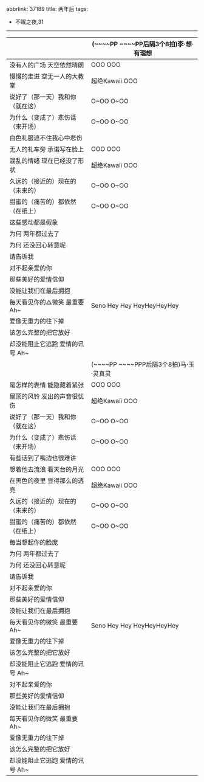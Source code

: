 abbrlink: 37189
title: 两年后
tags:
  - 不眠之夜,31
---
|      |(~~~~PP ~~~~PP后隔3个8拍)李·想·有理想|
|--|--|
|没有人的广场 天空依然晴朗|OOO OOO|
|慢慢的走进 空无一人的大教堂|超绝Kawaii OOO|
|说好了（那一天）我和你（就在这）|O~OO O~OO|
|为什么（变成了）悲伤话（来开场）|O~OO O~OO|
|白色礼服遮不住我心中悲伤|      |
|无人的礼车旁 承诺写在脸上|OOO OOO|
|混乱的情绪 现在已经没了形状|超绝Kawaii OOO|
|久远的（接近的）现在的（未来的）|O~OO O~OO|
|甜蜜的（痛苦的）都依然（在纸上）|O~OO O~OO|
|这些感动都是假象|      |
|为何 两年都过去了|      |
|为何 还没回心转意呢|      |
|请告诉我|      |
|对不起亲爱的你|      |
|那些美好的爱情信仰|      |
|没能让我们在最后拥抱|      |
|每天看见你的△微笑 最重要 Ah~|Seno Hey Hey HeyHeyHeyHey|
|爱像无重力的往下掉|      |
|该怎么完整的把它放好|      |
|却没能阻止它逃跑 爱情的讯号 Ah~|      |
|      |(~~~~PP ~~~~PPP后隔3个8拍)马·玉·灵真灵|
|是怎样的表情 能隐藏着紧张|OOO OOO|
|屋顶的风铃 发出的声音很忧伤|超绝Kawaii OOO|
|说好了（那一天）我和你（就在这）|O~OO O~OO|
|为什么（变成了）悲伤话（来开场）|O~OO O~OO|
|有些话到了嘴边也很难讲|      |
|想着他去流浪 看天台的月光|OOO OOO|
|在黑色的夜里 显得那么的透亮|超绝Kawaii OOO|
|久远的（接近的）现在的（未来的）|O~OO O~OO|
|甜蜜的（痛苦的）都依然（在纸上）|O~OO O~OO|
|每当想起你的脸庞|      |
|为何 两年都过去了|      |
|为何 还没回心转意呢|      |
|请告诉我|      |
|对不起亲爱的你|      |
|那些美好的爱情信仰|      |
|没能让我们在最后拥抱|      |
|每天看见你的微笑 最重要 Ah~|Seno Hey Hey HeyHeyHeyHey|
|爱像无重力的往下掉|      |
|该怎么完整的把它放好|      |
|却没能阻止它逃跑 爱情的讯号 Ah~|      |
|对不起亲爱的你|      |
|那些美好的爱情信仰|      |
|没能让我们在最后拥抱|      |
|每天看见你的微笑 最重要 Ah~|      |
|爱像无重力的往下掉|      |
|该怎么完整的把它放好|      |
|却没能阻止它逃跑 爱情的讯号 Ah~|      |